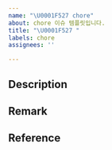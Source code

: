 ```yaml
---
name: "\U0001F527 chore"
about: chore 이슈 템플릿입니다.
title: "\U0001F527 "
labels: chore
assignees: ''

---
```


## Description

## Remark

## Reference
